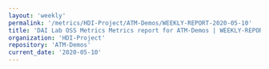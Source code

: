 ```yaml
---
layout: 'weekly'
permalink: '/metrics/HDI-Project/ATM-Demos/WEEKLY-REPORT-2020-05-10'
title: 'DAI Lab OSS Metrics Metrics report for ATM-Demos | WEEKLY-REPORT-2020-05-10'
organization: 'HDI-Project'
repository: 'ATM-Demos'
current_date: '2020-05-10'
---
```

